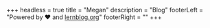 +++
headless = true
title = "Megan"
description = "Blog"
footerLeft = "Powered by ❤️ and [lernblog.org](https://www.lernblog.org)"
footerRight = ""
+++
